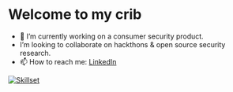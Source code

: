 # Welcome to my crib
- 🌱 I’m currently working on a consumer security product.
- I’m looking to collaborate on hackthons & open source security research.
- 📫 How to reach me: [LinkedIn](https://www.linkedin.com/in/nthonybruno/)

[![Skillset](https://github-readme-stats.vercel.app/api/top-langs/?username=nthonybruno&layout=compact)](https://github.com/anuraghazra/github-readme-stats)
